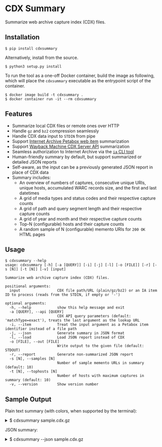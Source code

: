 # CDX Summary

Summarize web archive capture index (CDX) files.

## Installation

```
$ pip install cdxsummary
```

Alternatively, install from the source.

```
$ python3 setup.py install
```

To run the tool as a one-off Docker container, build the image as following, which will place the `cdxsummary` executable as the entrypoint script of the container.

```
$ docker image build -t cdxsummary .
$ docker container run -it --rm cdxsummary
```

## Features

* Summarize local CDX files or remote ones over HTTP
* Handle `gz` and `bz2` compression seamlessly
* Handle CDX data input to `STDIN` from pipe
* Support [Internet Archive Petabox web item](https://archive.org/services/docs/api/items.html) summarization
* Support [Wayback Machine CDX Server API](https://github.com/internetarchive/wayback/tree/master/wayback-cdx-server) summarization
* Seamless authorization to Internet Archive via the [`ia` CLI tool](https://archive.org/services/docs/api/internetarchive/quickstart.html#configuring)
* Human-friendly summary by default, but support summarized or detailed JSON reports
* Self-aware, as the input can be a previously generated JSON report in place of CDX data
* Summary includes:
  * An overview of numbers of captures, consecutive unique URIs, unique hosts, accumulated WARC records size, and the first and last datetimes
  * A grid of media types and status codes and their respective capture counts
  * A grid of path and query segment length and their respective capture counts
  * A grid of year and month and their respective capture counts
  * Top-N (configurable) hosts and their capture counts
  * A random sample of N (configurable) memento URIs for `200 OK` HTML pages

## Usage

```
$ cdxsummary --help
usage: cdxsummary [-h] [-a [QUERY]] [-i] [-j] [-l] [-o [FILE]] [-r] [-s [N]] [-t [N]] [-v] [input]

Summarize web archive capture index (CDX) files.

positional arguments:
  input                 CDX file path/URL (plain/gz/bz2) or an IA item ID to process (reads from the STDIN, if empty or '-')

optional arguments:
  -h, --help            show this help message and exit
  -a [QUERY], --api [QUERY]
                        CDX API query parameters (default: 'matchType=exact'), treats the last argument as the lookup URL
  -i, --item            Treat the input argument as a Petabox item identifier instead of a file path
  -j, --json            Generate summary in JSON format
  -l, --load            Load JSON report instead of CDX
  -o [FILE], --out [FILE]
                        Write output to the given file (default: STDOUT)
  -r, --report          Generate non-summarized JSON report
  -s [N], --samples [N]
                        Number of sample memento URLs in summary (default: 10)
  -t [N], --tophosts [N]
                        Number of hosts with maximum captures in summary (default: 10)
  -v, --version         Show version number
```

## Sample Output

Plain text summary (with colors, when supported by the terminal):

<details>
  <summary>$ cdxsummary sample.cdx.gz</summary>

```
             CDX Overview             
 ──────────────────────────────────── 
 Total Captures in CDX         74,460 
 Consecutive Unique URLs       71,599 
 Consecutive Unique Hosts      12,133 
 Total WARC Records Size      10.2 GB 
 First Memento Date       Mar 18 2021 
 Last Memento Date        Mar 18 2021 
 ──────────────────────────────────── 

     MIME Type and Status Code Distribution      
 ─────────────────────────────────────────────── 
 MIME          2XX    3XX   4XX 5XX Other  TOTAL 
 ─────────────────────────────────────────────── 
 HTML       25,853  8,419 6,138 177     1 40,588 
 Image       9,337      8    39   0     0  9,384 
 CSS         4,027      0     0   0     0  4,027 
 JavaScript  4,219      0     0   0     0  4,219 
 JSON          192      1    24   1     0    218 
 XML           463      9    80  13     0    565 
 Text        5,729    185   128   5     0  6,047 
 PDF         3,282     12     1   0     0  3,295 
 Font           83      0     0   0     0     83 
 Audio           7      0     0   0     0      7 
 Video          36      0     0   0     0     36 
 Other       1,250  4,443   270  28     0  5,991 
 ─────────────────────────────────────────────── 
 TOTAL      54,478 13,077 6,680 224     1 74,460 
 ─────────────────────────────────────────────── 

            Path and Query Segments            
 ───────────────────────────────────────────── 
 Path      Q0    Q1    Q2  Q3  Q4 Other  TOTAL 
 ───────────────────────────────────────────── 
 P0     3,625   296    52  38  19    13  4,043 
 P1    22,874 1,309   625 151  48   110 25,117 
 P2    12,790 1,357   624 173 190    84 15,218 
 P3     9,558   809   231 110  61   113 10,882 
 P4     5,770   694   150  30  16   126  6,786 
 Other  8,515 3,375   252  36  94   142 12,414 
 ───────────────────────────────────────────── 
 TOTAL 63,132 7,840 1,934 538 428   588 74,460 
 ───────────────────────────────────────────── 

             Year and Month Distribution             
 ─────────────────────────────────────────────────── 
 Year 01 02     03 04 05 06 07 08 09 10 11 12  TOTAL 
 ─────────────────────────────────────────────────── 
 2021  0  0 74,460  0  0  0  0  0  0  0  0  0 74,460 
 ─────────────────────────────────────────────────── 

   Top 10 Out of 12,133 Hosts    
 ─────────────────────────────── 
 Host                   Captures 
 ─────────────────────────────── 
 cdc.gov                     550 
 facebook.com                508 
 sec.gov                     476 
 youtube.com                 382 
 fws.gov                     374 
 twitter.com                 370 
 census.gov                  317 
 online.star.bnl.gov         298 
 biomarkers.nlm.nih.gov      289 
 cancer.gov                  248 
 ─────────────────────────────── 
 OTHERS (12,123 Hosts)    70,648 
 ─────────────────────────────── 

       Random Sample of 10 OK HTML Mementos       
 ────────────────────────────────────────────────
 * https://web.archive.org/web/20210318000647/https://www.anl.gov/argonne-impacts
 * https://web.archive.org/web/20210318000929/http://www.usarmyjrotc.com/instructor/automation/jcims.php
 * https://web.archive.org/web/20210318000243/https://loc.gov/help/
 * https://web.archive.org/web/20210318000148/http://gp2.pawg.cap.gov/group-2-squadrons/reading-composite-sqdn-811
 * https://web.archive.org/web/20210318001600/https://era.nih.gov/help-tutorials/iedison
 * https://web.archive.org/web/20210318000451/https://www.ftc.gov/policy/hearings-competition-consumer-protection
 * https://web.archive.org/web/20210318000124/https://asap.gov/
 * https://web.archive.org/web/20210318001530/https://espfl.epa.gov/secondary/dataMap
 * https://web.archive.org/web/20210318000510/https://roundme.com/embed/ro6VYzBNE5vePdZ3xyph
 * https://web.archive.org/web/20210318000510/https://prevention.cancer.gov/news-and-events/videos-and-webinars
```
</details>

JSON summary:

<details>
  <summary>$ cdxsummary --json sample.cdx.gz</summary>

```
$ cdxsummary --json sample.cdx.gz
{
  "captures": 74460,
  "urls": 71599,
  "hosts": 12133,
  "bytes": 10237687828,
  "first": "20210318000104",
  "last": "20210318003748",
  "tophosts": {
    "cdc.gov": 550,
    "facebook.com": 508,
    "sec.gov": 476,
    "youtube.com": 382,
    "fws.gov": 374,
    "twitter.com": 370,
    "census.gov": 317,
    "online.star.bnl.gov": 298,
    "biomarkers.nlm.nih.gov": 289,
    "cancer.gov": 248
  },
  "mimestatus": {
    "HTML": {
      "2XX": 25853,
      "3XX": 8419,
      "4XX": 6138,
      "5XX": 177,
      "Other": 1
    },
    "Image": {
      "2XX": 9337,
      "3XX": 8,
      "4XX": 39,
      "5XX": 0,
      "Other": 0
    },
    "CSS": {
      "2XX": 4027,
      "3XX": 0,
      "4XX": 0,
      "5XX": 0,
      "Other": 0
    },
    "JavaScript": {
      "2XX": 4219,
      "3XX": 0,
      "4XX": 0,
      "5XX": 0,
      "Other": 0
    },
    "JSON": {
      "2XX": 192,
      "3XX": 1,
      "4XX": 24,
      "5XX": 1,
      "Other": 0
    },
    "XML": {
      "2XX": 463,
      "3XX": 9,
      "4XX": 80,
      "5XX": 13,
      "Other": 0
    },
    "Text": {
      "2XX": 5729,
      "3XX": 185,
      "4XX": 128,
      "5XX": 5,
      "Other": 0
    },
    "PDF": {
      "2XX": 3282,
      "3XX": 12,
      "4XX": 1,
      "5XX": 0,
      "Other": 0
    },
    "Font": {
      "2XX": 83,
      "3XX": 0,
      "4XX": 0,
      "5XX": 0,
      "Other": 0
    },
    "Audio": {
      "2XX": 7,
      "3XX": 0,
      "4XX": 0,
      "5XX": 0,
      "Other": 0
    },
    "Video": {
      "2XX": 36,
      "3XX": 0,
      "4XX": 0,
      "5XX": 0,
      "Other": 0
    },
    "Revisit": {
      "2XX": 0,
      "3XX": 0,
      "4XX": 0,
      "5XX": 0,
      "Other": 0
    },
    "Other": {
      "2XX": 1250,
      "3XX": 4443,
      "4XX": 270,
      "5XX": 28,
      "Other": 0
    }
  },
  "pathquery": {
    "P0": {
      "Q0": 3625,
      "Q1": 296,
      "Q2": 52,
      "Q3": 38,
      "Q4": 19,
      "Other": 13
    },
    "P1": {
      "Q0": 22874,
      "Q1": 1309,
      "Q2": 625,
      "Q3": 151,
      "Q4": 48,
      "Other": 110
    },
    "P2": {
      "Q0": 12790,
      "Q1": 1357,
      "Q2": 624,
      "Q3": 173,
      "Q4": 190,
      "Other": 84
    },
    "P3": {
      "Q0": 9558,
      "Q1": 809,
      "Q2": 231,
      "Q3": 110,
      "Q4": 61,
      "Other": 113
    },
    "P4": {
      "Q0": 5770,
      "Q1": 694,
      "Q2": 150,
      "Q3": 30,
      "Q4": 16,
      "Other": 126
    },
    "Other": {
      "Q0": 8515,
      "Q1": 3375,
      "Q2": 252,
      "Q3": 36,
      "Q4": 94,
      "Other": 142
    }
  },
  "yearmonth": {
    "2021": {
      "01": 0,
      "02": 0,
      "03": 74460,
      "04": 0,
      "05": 0,
      "06": 0,
      "07": 0,
      "08": 0,
      "09": 0,
      "10": 0,
      "11": 0,
      "12": 0
    }
  },
  "samples": [
    [
      "20210318000647",
      "https://www.anl.gov/argonne-impacts"
    ],
    [
      "20210318000929",
      "http://www.usarmyjrotc.com/instructor/automation/jcims.php"
    ],
    [
      "20210318000243",
      "https://loc.gov/help/"
    ],
    [
      "20210318000148",
      "http://gp2.pawg.cap.gov/group-2-squadrons/reading-composite-sqdn-811"
    ],
    [
      "20210318001600",
      "https://era.nih.gov/help-tutorials/iedison"
    ],
    [
      "20210318000451",
      "https://www.ftc.gov/policy/hearings-competition-consumer-protection"
    ],
    [
      "20210318000124",
      "https://asap.gov/"
    ],
    [
      "20210318001530",
      "https://espfl.epa.gov/secondary/dataMap"
    ],
    [
      "20210318000510",
      "https://roundme.com/embed/ro6VYzBNE5vePdZ3xyph"
    ],
    [
      "20210318000510",
      "https://prevention.cancer.gov/news-and-events/videos-and-webinars"
    ]
  ]
}
```
</details>
